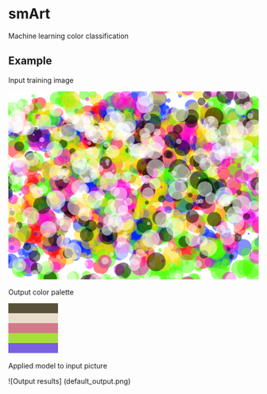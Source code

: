 # smArt
Machine learning color classification

## Example 
Input training image

![Input training image](default_input.png)

Output color palette

![Output palette image](default_palette.png)

Applied model to input picture

![Output results] (default_output.png)
